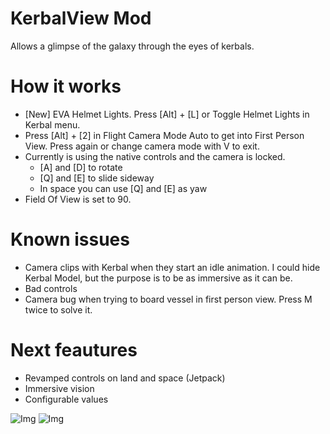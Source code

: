 # KerbalView Mod
Allows a glimpse of the galaxy through the eyes of kerbals.

# How it works
- [New] EVA Helmet Lights. Press [Alt] + [L] or Toggle Helmet Lights in Kerbal menu.
- Press [Alt] + [2] in Flight Camera Mode Auto to get into First Person View. Press again or change camera mode with V to exit.
- Currently is using the native controls and the camera is locked.
    - [A] and [D] to rotate
    - [Q] and [E] to slide sideway
    - In space you can use [Q] and [E] as yaw 
- Field Of View is set to 90.

# Known issues
- Camera clips with Kerbal when they start an idle animation. I could hide Kerbal Model, but the purpose is to be as immersive as it can be.
- Bad controls
- Camera bug when trying to board vessel in first person view. Press M twice to solve it.

# Next feautures
- Revamped controls on land and space (Jetpack)
- Immersive vision
- Configurable values

![Img](https://i.imgur.com/qeKv8wv.jpeg)
![Img](https://i.imgur.com/TNP3KcQ.jpeg)
